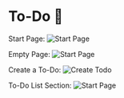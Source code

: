 # To-Do 📝
Start Page:
![Start Page](https://ia601507.us.archive.org/15/items/screenshot-2021-10-15-at-15-38-48-to-do-list/Screenshot%202021-10-15%20at%2015-38-48%20To-Do%20List.png)

Empty Page:
![Start Page](https://ia601507.us.archive.org/15/items/screenshot-2021-10-15-at-15-38-48-to-do-list/Screenshot%202021-10-15%20at%2015-39-03%20To-Do%20List.png)

Create a To-Do:
![Create Todo](https://ia601507.us.archive.org/15/items/screenshot-2021-10-15-at-15-38-48-to-do-list/Screenshot%202021-10-15%20at%2015-40-32%20To-Do%20List.png)

To-Do List Section:
![Start Page](https://ia601507.us.archive.org/15/items/screenshot-2021-10-15-at-15-38-48-to-do-list/Screenshot%202021-10-15%20at%2015-39-36%20To-Do%20List.png)



